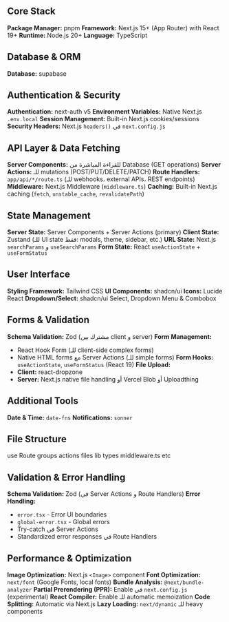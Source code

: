 ## Core Stack

**Package Manager:** pnpm
**Framework:** Next.js 15+ (App Router) with React 19+
**Runtime:** Node.js 20+
**Language:** TypeScript


## Database & ORM

**Database:** supabase

## Authentication & Security

**Authentication:**   next-auth v5
**Environment Variables:** Native Next.js `.env.local`
**Session Management:** Built-in Next.js cookies/sessions
**Security Headers:** Next.js `headers()` في `next.config.js`


## API Layer & Data Fetching

**Server Components:** للقراءة المباشرة من Database (GET operations)
**Server Actions:** للـ mutations (POST/PUT/DELETE/PATCH)
**Route Handlers:** `app/api/*/route.ts` (للـ webhooks، external APIs، REST endpoints)
**Middleware:** Next.js Middleware (`middleware.ts`)
**Caching:** Built-in Next.js caching (`fetch`, `unstable_cache`, `revalidatePath`)

## State Management

**Server State:** Server Components + Server Actions (primary)
**Client State:** Zustand (للـ UI state فقط: modals, theme, sidebar, etc.)
**URL State:** Next.js `searchParams` و `useSearchParams`
**Form State:** React `useActionState` + `useFormStatus`



## User Interface

**Styling Framework:** Tailwind CSS
**UI Components:** shadcn/ui
**Icons:** Lucide React
**Dropdown/Select:** shadcn/ui Select, Dropdown Menu & Combobox


## Forms & Validation

**Schema Validation:** Zod (مشترك بين client و server)
**Form Management:**

- React Hook Form (للـ client-side complex forms)
- Native HTML forms مع Server Actions (للـ simple forms) **Form Hooks:** `useActionState`, `useFormStatus` (React 19)
    **File Upload:**
- **Client:** react-dropzone
- **Server:** Next.js native file handling أو Vercel Blob أو Uploadthing

## Additional Tools
**Date & Time:** `date-fns`
**Notifications:** `sonner`

## File Structure
use Route groups
actions files
lib
types
middleware.ts
etc

## Validation & Error Handling

**Schema Validation:** Zod (في Server Actions و Route Handlers)
**Error Handling:**

- `error.tsx` - Error UI boundaries
- `global-error.tsx` - Global errors
- Try-catch في Server Actions
- Standardized error responses في Route Handlers


## Performance & Optimization

**Image Optimization:** Next.js `<Image>` component
**Font Optimization:** `next/font` (Google Fonts, local fonts)
**Bundle Analysis:** `@next/bundle-analyzer`
**Partial Prerendering (PPR):** Enable في `next.config.js` (experimental)
**React Compiler:** Enable للـ automatic memoization
**Code Splitting:** Automatic via Next.js
**Lazy Loading:** `next/dynamic` للـ heavy components
